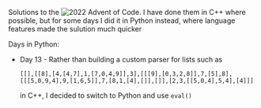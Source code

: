 Solutions to the ![2022 Advent of Code](https://adventofcode.com/2022). I have done them in C++ where possible, but for some days I did it in Python instead, where language features made the sulution much quicker

Days in Python:
* Day 13 - Rather than building a custom parser for lists such as 

    ```[[],[[8],[4,[4,7],1,[7,0,4,9]],3],[[[9],[0,3,2,8]],7,[5],8],[[[5,0,9,4],9,[1,6,5]],7,[8,1,[4],[]],[]],[2,3,[[5,0,4],5,4],[4]]]``` 

    in C++, I decided to switch to Python and use `eval()`
